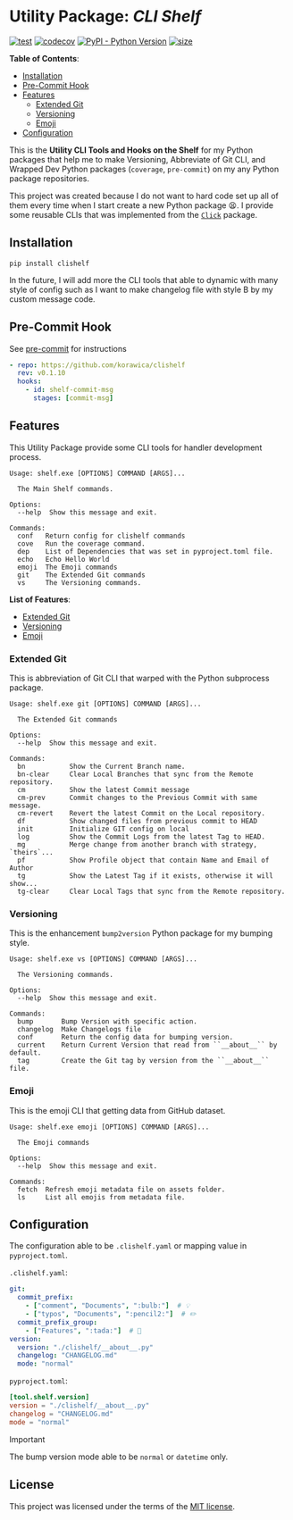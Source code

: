 # Utility Package: *CLI Shelf*

[![test](https://github.com/korawica/clishelf/actions/workflows/tests.yml/badge.svg?branch=main)](https://github.com/korawica/clishelf/actions/workflows/tests.yml)
[![codecov](https://codecov.io/gh/korawica/clishelf/graph/badge.svg?token=7PF8JN2EIG)](https://codecov.io/gh/korawica/clishelf)
[![PyPI - Python Version](https://img.shields.io/pypi/pyversions/clishelf?logo=pypi)](https://pypi.org/project/clishelf/)
[![size](https://img.shields.io/github/languages/code-size/korawica/clishelf)](https://github.com/korawica/clishelf)

**Table of Contents**:

* [Installation](#installation)
* [Pre-Commit Hook](#pre-commit-hook)
* [Features](#features)
  * [Extended Git](#extended-git)
  * [Versioning](#versioning)
  * [Emoji](#emoji)
* [Configuration](#configuration)

This is the **Utility CLI Tools and Hooks on the Shelf** for my Python packages
that help me to make Versioning, Abbreviate of Git CLI, and Wrapped Dev Python packages
(`coverage`, `pre-commit`) on my any Python package repositories.

This project was created because I do not want to hard code set up all of them
every time when I start create a new Python package :tired_face:. I provide some
reusable CLIs that was implemented from the [`Click`](https://github.com/pallets/click/)
package.

## Installation

```shell
pip install clishelf
```

In the future, I will add more the CLI tools that able to dynamic with
many style of config such as I want to make changelog file with style B by my
custom message code.

## Pre-Commit Hook

See [pre-commit](https://github.com/pre-commit/pre-commit) for instructions

```yaml
- repo: https://github.com/korawica/clishelf
  rev: v0.1.10
  hooks:
    - id: shelf-commit-msg
      stages: [commit-msg]
```

## Features

This Utility Package provide some CLI tools for handler development process.

```text
Usage: shelf.exe [OPTIONS] COMMAND [ARGS]...

  The Main Shelf commands.

Options:
  --help  Show this message and exit.

Commands:
  conf   Return config for clishelf commands
  cove   Run the coverage command.
  dep    List of Dependencies that was set in pyproject.toml file.
  echo   Echo Hello World
  emoji  The Emoji commands
  git    The Extended Git commands
  vs     The Versioning commands.
```

**List of Features**:

* [Extended Git](#extended-git)
* [Versioning](#versioning)
* [Emoji](#emoji)

### Extended Git

This is abbreviation of Git CLI that warped with the Python subprocess package.

```text
Usage: shelf.exe git [OPTIONS] COMMAND [ARGS]...

  The Extended Git commands

Options:
  --help  Show this message and exit.

Commands:
  bn           Show the Current Branch name.
  bn-clear     Clear Local Branches that sync from the Remote repository.
  cm           Show the latest Commit message
  cm-prev      Commit changes to the Previous Commit with same message.
  cm-revert    Revert the latest Commit on the Local repository.
  df           Show changed files from previous commit to HEAD
  init         Initialize GIT config on local
  log          Show the Commit Logs from the latest Tag to HEAD.
  mg           Merge change from another branch with strategy, `theirs`...
  pf           Show Profile object that contain Name and Email of Author
  tg           Show the Latest Tag if it exists, otherwise it will show...
  tg-clear     Clear Local Tags that sync from the Remote repository.
```

### Versioning

This is the enhancement `bump2version` Python package for my bumping style.

```text
Usage: shelf.exe vs [OPTIONS] COMMAND [ARGS]...

  The Versioning commands.

Options:
  --help  Show this message and exit.

Commands:
  bump       Bump Version with specific action.
  changelog  Make Changelogs file
  conf       Return the config data for bumping version.
  current    Return Current Version that read from ``__about__`` by default.
  tag        Create the Git tag by version from the ``__about__`` file.
```

### Emoji

This is the emoji CLI that getting data from GitHub dataset.

```text
Usage: shelf.exe emoji [OPTIONS] COMMAND [ARGS]...

  The Emoji commands

Options:
  --help  Show this message and exit.

Commands:
  fetch  Refresh emoji metadata file on assets folder.
  ls     List all emojis from metadata file.
```

## Configuration

The configuration able to be `.clishelf.yaml` or mapping value in `pyproject.toml`.

`.clishelf.yaml`:

```yaml
git:
  commit_prefix:
    - ["comment", "Documents", ":bulb:"]  # 💡
    - ["typos", "Documents", ":pencil2:"]  # ✏️
  commit_prefix_group:
    - ["Features", ":tada:"]  # 🎉
version:
  version: "./clishelf/__about__.py"
  changelog: "CHANGELOG.md"
  mode: "normal"
```

`pyproject.toml`:

```toml
[tool.shelf.version]
version = "./clishelf/__about__.py"
changelog = "CHANGELOG.md"
mode = "normal"
```

> [!IMPORTANT]
> The bump version mode able to be `normal` or `datetime` only.

## License

This project was licensed under the terms of the [MIT license](LICENSE).
